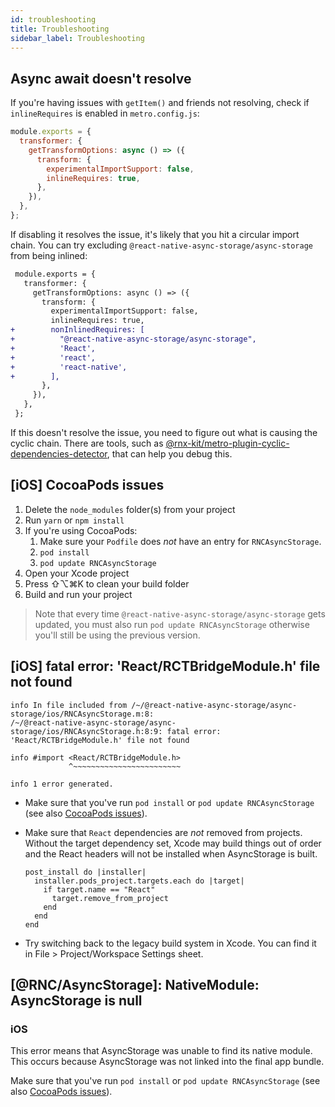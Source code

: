 ```yaml
---
id: troubleshooting
title: Troubleshooting
sidebar_label: Troubleshooting
---
```


## Async await doesn't resolve

If you're having issues with `getItem()` and friends not resolving, check if
`inlineRequires` is enabled in `metro.config.js`:

```js
module.exports = {
  transformer: {
    getTransformOptions: async () => ({
      transform: {
        experimentalImportSupport: false,
        inlineRequires: true,
      },
    }),
  },
};
```

If disabling it resolves the issue, it's likely that you hit a circular import
chain. You can try excluding `@react-native-async-storage/async-storage` from
being inlined:

```diff
 module.exports = {
   transformer: {
     getTransformOptions: async () => ({
       transform: {
         experimentalImportSupport: false,
         inlineRequires: true,
+        nonInlinedRequires: [
+          "@react-native-async-storage/async-storage",
+          'React',
+          'react',
+          'react-native',
+        ],
       },
     }),
   },
 };
```

If this doesn't resolve the issue, you need to figure out what is causing the
cyclic chain. There are tools, such as
[@rnx-kit/metro-plugin-cyclic-dependencies-detector](https://github.com/microsoft/rnx-kit/tree/main/packages/metro-plugin-cyclic-dependencies-detector#rnx-kitmetro-plugin-cyclic-dependencies-detector),
that can help you debug this.

## [iOS] CocoaPods issues

1. Delete the `node_modules` folder(s) from your project
2. Run `yarn` or `npm install`
3. If you're using CocoaPods:
   1. Make sure your `Podfile` does _not_ have an entry for `RNCAsyncStorage`.
   2. `pod install`
   3. `pod update RNCAsyncStorage`
4. Open your Xcode project
5. Press ⇧⌥⌘K to clean your build folder
6. Build and run your project

> Note that every time `@react-native-async-storage/async-storage` gets updated,
> you must also run `pod update RNCAsyncStorage` otherwise you'll still be using
> the previous version.

## [iOS] fatal error: 'React/RCTBridgeModule.h' file not found

```
info In file included from /~/@react-native-async-storage/async-storage/ios/RNCAsyncStorage.m:8:
/~/@react-native-async-storage/async-storage/ios/RNCAsyncStorage.h:8:9: fatal error: 'React/RCTBridgeModule.h' file not found

info #import <React/RCTBridgeModule.h>
             ^~~~~~~~~~~~~~~~~~~~~~~~~

info 1 error generated.
```

- Make sure that you've run `pod install` or `pod update RNCAsyncStorage` (see
  also [CocoaPods issues](#ios-cocoapods-issues)).

- Make sure that `React` dependencies are _not_ removed from projects. Without
  the target dependency set, Xcode may build things out of order and the React
  headers will not be installed when AsyncStorage is built.

  ```Podfile
  post_install do |installer|
    installer.pods_project.targets.each do |target|
      if target.name == "React"
        target.remove_from_project
      end
    end
  end
  ```

- Try switching back to the legacy build system in Xcode. You can find it in
  File > Project/Workspace Settings sheet.

## [@RNC/AsyncStorage]: NativeModule: AsyncStorage is null

### iOS

This error means that AsyncStorage was unable to find its native module. This
occurs because AsyncStorage was not linked into the final app bundle.

Make sure that you've run `pod install` or `pod update RNCAsyncStorage` (see
also [CocoaPods issues](#ios-cocoapods-issues)).
